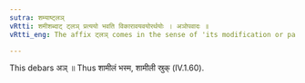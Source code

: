 ```yaml
---
sutra: शम्याष्ट्लञ्
vRtti: शमीशब्दाट् ट्लञ् प्रत्ययो भवति विकारावयवयोरर्थयोः । अञोपवादः ॥
vRtti_eng: The affix ट्लञ् comes in the sense of 'its modification or part', after the word शमी.

---
```

This debars अञ् ॥ Thus शामीलं भस्म, शामीली स्रुक् (IV.1.60).